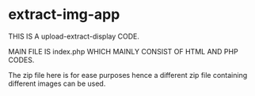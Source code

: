 # extract-img-app

THIS IS A upload-extract-display CODE.

MAIN FILE IS index.php WHICH MAINLY CONSIST OF HTML AND PHP CODES.

The zip file here is for ease purposes hence a different zip file containing different images can be used.
